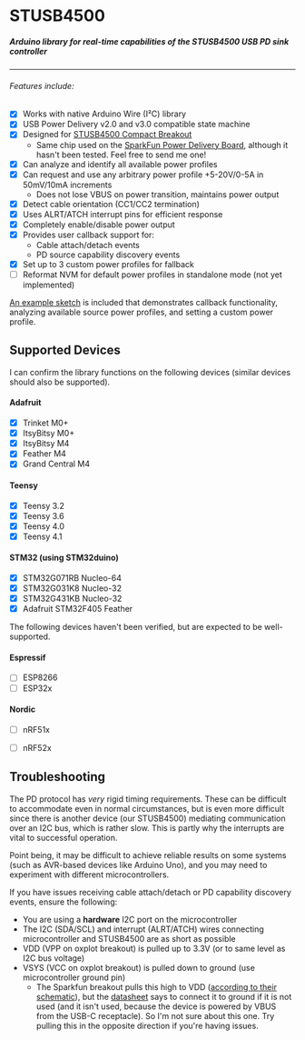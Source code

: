 # STUSB4500
##### Arduino library for real-time capabilities of the STUSB4500 USB PD sink controller

----

###### Features include:
- [x] Works with native Arduino Wire (I²C) library
- [x] USB Power Delivery v2.0 and v3.0 compatible state machine
- [x] Designed for [STUSB4500 Compact Breakout](https://www.tindie.com/products/oxplot/stusb4500-compact-breakout/)
   - Same chip used on the [SparkFun Power Delivery Board](https://www.sparkfun.com/products/15801), although it hasn't been tested. Feel free to send me one!
- [x] Can analyze and identify all available power profiles
- [x] Can request and use any arbitrary power profile +5-20V/0-5A in 50mV/10mA increments
   - Does not lose VBUS on power transition, maintains power output
- [x] Detect cable orientation (CC1/CC2 termination)
- [x] Uses ALRT/ATCH interrupt pins for efficient response
- [x] Completely enable/disable power output
- [x] Provides user callback support for:
   - Cable attach/detach events 
   - PD source capability discovery events
- [x] Set up to 3 custom power profiles for fallback
- [ ] Reformat NVM for default power profiles in standalone mode (not yet implemented)

[An example sketch](examples/basic-demo/basic-demo.ino) is included that demonstrates callback functionality, analyzing available source power profiles, and setting a custom power profile. 
 
## Supported Devices
I can confirm the library functions on the following devices (similar devices should also be supported).

#### Adafruit 
- [x] Trinket M0+
- [x] ItsyBitsy M0+
- [x] ItsyBitsy M4
- [x] Feather M4
- [x] Grand Central M4
#### Teensy
- [x] Teensy 3.2
- [x] Teensy 3.6
- [x] Teensy 4.0
- [x] Teensy 4.1
#### STM32 (using STM32duino)
- [x] STM32G071RB Nucleo-64
- [x] STM32G031K8 Nucleo-32
- [x] STM32G431KB Nucleo-32
- [x] Adafruit STM32F405 Feather 

The following devices haven't been verified, but are expected to be well-supported.

#### Espressif
- [ ] ESP8266
- [ ] ESP32x
#### Nordic
- [ ] nRF51x
- [ ] nRF52x


## Troubleshooting
The PD protocol has *very* rigid timing requirements. These can be difficult to accommodate even in normal circumstances, but is even more difficult since there is another device (our STUSB4500) mediating communication over an I2C bus, which is rather slow. This is partly why the interrupts are vital to successful operation.

Point being, it may be difficult to achieve reliable results on some systems (such as AVR-based devices like Arduino Uno), and you may need to experiment with different microcontrollers. 

If you have issues receiving cable attach/detach or PD capability discovery events, ensure the following:
- You are using a **hardware** I2C port on the microcontroller
- The I2C (SDA/SCL) and interrupt (ALRT/ATCH) wires connecting microcontroller and STUSB4500 are as short as possible
- VDD (VPP on oxplot breakout) is pulled up to 3.3V (or to same level as I2C bus voltage)
- VSYS (VCC on oxplot breakout) is pulled down to ground (use microcontroller ground pin)
  - The Sparkfun breakout pulls this high to VDD ([according to their schematic](https://cdn.sparkfun.com/assets/9/2/6/8/6/SparkFun_PowerDeliveryBoardSchematic.pdf)), but the [datasheet](https://www.st.com/resource/en/datasheet/stusb4500.pdf) says to connect it to ground if it is not used (and it isn't used, because the device is powered by VBUS from the USB-C receptacle). So I'm not sure about this one. Try pulling this in the opposite direction if you're having issues.
 
